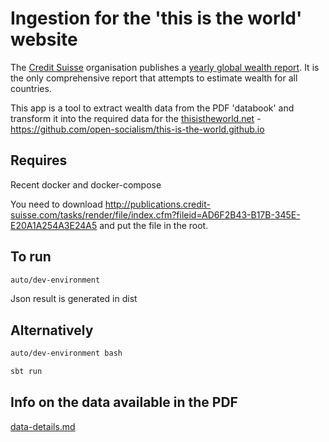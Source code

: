 # Ingestion for the 'this is the world' website

The [Credit Suisse](https://www.credit-suisse.com) organisation publishes a [yearly global wealth report](https://www.credit-suisse.com/au/en/about-us/research/research-institute/global-wealth-report.html). It is the only comprehensive report that attempts to estimate wealth for all countries.

This app is a tool to extract wealth data from the PDF 'databook' and transform it into the required data for the [thisistheworld.net](https://thisistheworld.net) - https://github.com/open-socialism/this-is-the-world.github.io

## Requires

Recent docker and docker-compose

You need to download http://publications.credit-suisse.com/tasks/render/file/index.cfm?fileid=AD6F2B43-B17B-345E-E20A1A254A3E24A5 and put the file in the root.

## To run

```bash
auto/dev-environment
```

Json result is generated in dist

## Alternatively

```bash
auto/dev-environment bash

sbt run
```

## Info on the data available in the PDF

[data-details.md](data-details.md)

